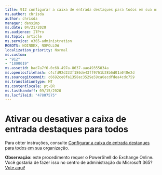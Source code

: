 ```yaml
---
title: 912 configurar a caixa de entrada destaques para todos em sua organização
ms.author: chrisda
author: chrisda
manager: dansimp
ms.date: 04/21/2020
ms.audience: ITPro
ms.topic: article
ms.service: o365-administration
ROBOTS: NOINDEX, NOFOLLOW
localization_priority: Normal
ms.custom:
- "912"
- "1800019"
ms.assetid: bad7a7f6-0c68-497a-8637-aae49355034a
ms.openlocfilehash: c4cfd92d233f186de43ff9761b28b6d01a040e2d
ms.sourcegitcommit: c6692ce0fa1358ec3529e59ca0ecdfdea4cdc759
ms.translationtype: MT
ms.contentlocale: pt-BR
ms.lasthandoff: 09/15/2020
ms.locfileid: "47807575"
---
```

# <a name="turn-focused-inbox-on-or-off-for-everyone"></a>Ativar ou desativar a caixa de entrada destaques para todos

Para obter instruções, consulte [Configurar a caixa de entrada destaques para todos em sua organização](https://docs.microsoft.com/microsoft-365/admin/setup/configure-focused-inbox).

**Observação**: este procedimento requer o PowerShell do Exchange Online. Você gostaria de fazer isso no centro de administração do Microsoft 365? [Vote aqui!](https://go.microsoft.com/fwlink/p/?linkid=862489)
